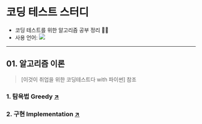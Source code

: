 # 코딩 테스트 스터디 
- 코딩 테스트를 위한 알고리즘 공부 정리 👩‍💻  
- 사용 언어: <img src="https://img.shields.io/badge/Python-F3B60C?style=flat-square&logo=Python&logoColor=white"/></a> 

---  
  
## 01. 알고리즘 이론
> [이것이 취업을 위한 코딩테스트다 with 파이썬] 참조
### 1. 탐욕법 Greedy [↗️ ](https://github.com/100g-dev/Coding_Test/tree/main/Greedy)
### 2. 구현 Implementation [↗️ ](https://github.com/100g-dev/Coding_Test/tree/main/Implementation)
